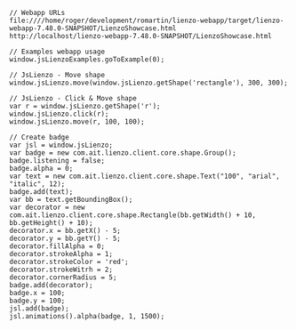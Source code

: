     // Webapp URLs    
    file:////home/roger/development/romartin/lienzo-webapp/target/lienzo-webapp-7.48.0-SNAPSHOT/LienzoShowcase.html
    http://localhost/lienzo-webapp-7.48.0-SNAPSHOT/LienzoShowcase.html

    // Examples webapp usage
    window.jsLienzoExamples.goToExample(0);

    // JsLienzo - Move shape
    window.jsLienzo.move(window.jsLienzo.getShape('rectangle'), 300, 300);

    // JsLienzo - Click & Move shape
    var r = window.jsLienzo.getShape('r');
    window.jsLienzo.click(r);
    window.jsLienzo.move(r, 100, 100);

    // Create badge
    var jsl = window.jsLienzo;
    var badge = new com.ait.lienzo.client.core.shape.Group();
    badge.listening = false;
    badge.alpha = 0;
    var text = new com.ait.lienzo.client.core.shape.Text("100", "arial", "italic", 12);
    badge.add(text);
    var bb = text.getBoundingBox();
    var decorator = new com.ait.lienzo.client.core.shape.Rectangle(bb.getWidth() + 10, bb.getHeight() + 10);
    decorator.x = bb.getX() - 5;
    decorator.y = bb.getY() - 5;
    decorator.fillAlpha = 0;
    decorator.strokeAlpha = 1;
    decorator.strokeColor = 'red';
    decorator.strokeWitrh = 2;
    decorator.cornerRadius = 5;
    badge.add(decorator);
    badge.x = 100;
    badge.y = 100;
    jsl.add(badge);
    jsl.animations().alpha(badge, 1, 1500);